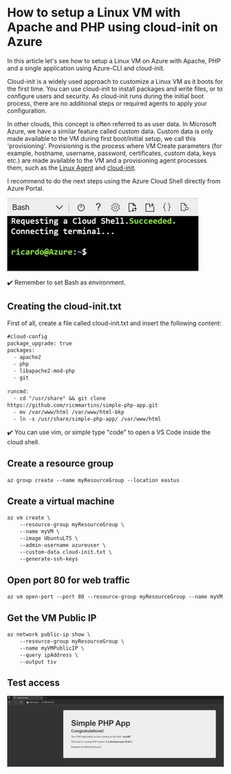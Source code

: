 # How to setup a Linux VM with Apache and PHP using cloud-init on Azure

In this article let's see how to setup a Linux VM on Azure with Apache, PHP and a single application using Azure-CLI and cloud-init.

Cloud-init is a widely used approach to customize a Linux VM as it boots for the first time. You can use cloud-init to install packages and write files, or to configure users and security. As cloud-init runs during the initial boot process, there are no additional steps or required agents to apply your configuration.

In other clouds, this concept is often referred to as user data. In Microsoft Azure, we have a similar feature called custom data. Custom data is only made available to the VM during first boot/initial setup, we call this 'provisioning'. Provisioning is the process where VM Create parameters (for example, hostname, username, password, certificates, custom data, keys etc.) are made available to the VM and a provisioning agent processes them, such as the [Linux Agent](https://docs.microsoft.com/en-us/azure/virtual-machines/extensions/agent-linux) and [cloud-init](https://cloudinit.readthedocs.io/).

I recommend to do the next steps using the Azure Cloud Shell directly from Azure Portal. 

![cloud-shell.png](/cloud-shell.png)

✔️ Remember to set Bash as environment.

## Creating the cloud-init.txt

First of all, create a file called cloud-init.txt and insert the following content:

```
#cloud-config
package_upgrade: true
packages:
  - apache2
  - php
  - libapache2-mod-php
  - git

runcmd:
  - cd "/usr/share" && git clone https://github.com/ricmmartins/simple-php-app.git
  - mv /var/www/html /var/www/html-bkp
  - ln -s /usr/share/simple-php-app/ /var/www/html
```

✔️ You can use vim, or simple type "code" to open a VS Code inside the cloud shell.

## Create a resource group

```
az group create --name myResourceGroup --location eastus
```

## Create a virtual machine

```
az vm create \
    --resource-group myResourceGroup \
    --name myVM \
    --image UbuntuLTS \
    --admin-username azureuser \
    --custom-data cloud-init.txt \
    --generate-ssh-keys
```

## Open port 80 for web traffic

```
az vm open-port --port 80 --resource-group myResourceGroup --name myVM
```

## Get the VM Public IP

```
az network public-ip show \
    --resource-group myResourceGroup \
    --name myVMPublicIP \
    --query ipAddress \
    --output tsv
 ```
 
## Test access 

![access.png](/access.png)

